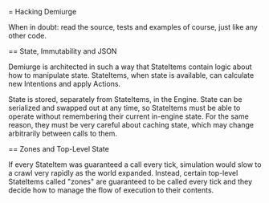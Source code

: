 = Hacking Demiurge

When in doubt: read the source, tests and examples of course, just
like any other code.

== State, Immutability and JSON

Demiurge is architected in such a way that StateItems contain logic
about how to manipulate state. StateItems, when state is available,
can calculate new Intentions and apply Actions.

State is stored, separately from StateItems, in the Engine. State can
be serialized and swapped out at any time, so StateItems must be able
to operate without remembering their current in-engine state. For the
same reason, they must be very careful about caching state, which may
change arbitrarily between calls to them.

== Zones and Top-Level State

If every StateItem was guaranteed a call every tick, simulation would
slow to a crawl very rapidly as the world expanded. Instead, certain
top-level StateItems called "zones" are guaranteed to be called every
tick and they decide how to manage the flow of execution to their
contents.
